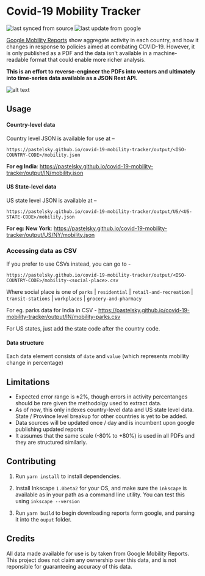 # Covid-19 Mobility Tracker

![last synced from source](https://badgen.net/badge/last%20synced%20from%20source/April%2012th%208:01%20PM%20GMT/green) ![last update from google](https://badgen.net/badge/last%20update%20from%20google/April%209th%205:45%20PM%20GMT/blue)

[Google Mobility Reports](https://www.google.com/covid19/mobility/) show aggregate activity in each country,
and how it changes in response to policies aimed at combating COVID-19. However, it is only published as a PDF
and the data isn't available in a machine-readable format that could enable more richer analysis.

**This is an effort to reverse-engineer the PDFs into vectors and ultimately into time-series data available as a JSON Rest API.**

![alt text](https://github.com/pastelsky/covid-19-mobility-tracker/raw/master/code.png)

## Usage

#### Country-level data

Country level JSON is available for use at –

```
https://pastelsky.github.io/covid-19-mobility-tracker/output/<ISO-COUNTRY-CODE>/mobility.json
```

**For eg India**: https://pastelsky.github.io/covid-19-mobility-tracker/output/IN/mobility.json

#### US State-level data

US state level JSON is available at –

```
https://pastelsky.github.io/covid-19-mobility-tracker/output/US/<US-STATE-CODE>/mobility.json
```

**For eg: New York**: https://pastelsky.github.io/covid-19-mobility-tracker/output/US/NY/mobility.json

### Accessing data as CSV

If you prefer to use CSVs instead, you can go to -

```
https://pastelsky.github.io/covid-19-mobility-tracker/output/<ISO-COUNTRY-CODE>/mobility-<social-place>.csv
```

Where social place is one of `parks` | `residential` | `retail-and-recreation` | `transit-stations` | `workplaces` | `grocery-and-pharmacy`

For eg. parks data for India in CSV - https://pastelsky.github.io/covid-19-mobility-tracker/output/IN/mobility-parks.csv

For US states, just add the state code after the country code.

#### Data structure

Each data element consists of `date` and `value` (which represents mobility change in percentage)

## Limitations

- Expected error range is ±2%, though errors in activity percentanges
  should be rare given the methodolgy used to extract data.
- As of now, this only indexes country-level data and US state level data. State / Province level breakup for other countries is yet to be added.
- Data sources will be updated once / day and is incumbent upon google publishing updated reports
- It assumes that the same scale (-80% to +80%) is used in all PDFs and they are structured similarly.

## Contributing

1. Run `yarn install` to install dependencies.
2. Install Inkscape `1.0beta2` for your OS, and make sure the `inkscape` is available
   as in your path as a command line utility.
   You can test this using `inkscape --version`

3. Run `yarn build` to begin downloading reports form google, and parsing it into the `ouput` folder.

## Credits

All data made available for use is by taken from Google Mobility Reports.
This project does not claim any ownership over this data, and is not reponsible
for guaranteeing accuracy of this data.
